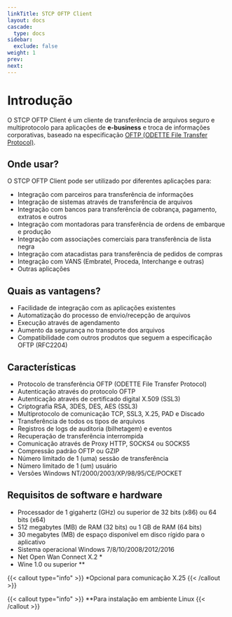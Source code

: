 ```yaml
---
linkTitle: STCP OFTP Client
layout: docs
cascade:
  type: docs
sidebar:
  exclude: false
weight: 1
prev:
next:
---
```

# Introdução

O STCP OFTP Client é um cliente de transferência de arquivos seguro e multiprotocolo para aplicações de **e-business** e troca de informações corporativas, baseado na especificação [OFTP (ODETTE File Transfer Protocol)](/odette).

## Onde usar?

O STCP OFTP Client pode ser utilizado por diferentes aplicações para:

- Integração com parceiros para transferência de informações
- Integração de sistemas através de transferência de arquivos
- Integração com bancos para transferência de cobrança, pagamento, extratos e outros
- Integração com montadoras para transferência de ordens de embarque e produção
- Integração com associações comerciais para transferência de lista negra
- Integração com atacadistas para transferência de pedidos de compras
- Integração com VANS (Embratel, Proceda, Interchange e outras)
- Outras aplicações

## Quais as vantagens?

- Facilidade de integração com as aplicações existentes
- Automatização do processo de envio/recepção de arquivos
- Execução através de agendamento
- Aumento da segurança no transporte dos arquivos
- Compatibilidade com outros produtos que seguem a especificação OFTP (RFC2204)

## Características

- Protocolo de transferência OFTP (ODETTE File Transfer Protocol)
- Autenticação através do protocolo OFTP
- Autenticação através de certificado digital X.509 (SSL3)
- Criptografia RSA, 3DES, DES, AES (SSL3)
- Multiprotocolo de comunicação TCP, SSL3, X.25, PAD e Discado
- Transferência de todos os tipos de arquivos
- Registros de logs de auditoria (bilhetagem) e eventos
- Recuperação de transferência interrompida
- Comunicação através de Proxy HTTP, SOCKS4 ou SOCKS5
- Compressão padrão OFTP ou GZIP
- Número limitado de 1 (uma) sessão de transferência
- Número limitado de 1 (um) usuário
- Versões Windows NT/2000/2003/XP/98/95/CE/POCKET

## Requisitos de software e hardware

- Processador de 1 gigahertz (GHz) ou superior de 32 bits (x86) ou 64 bits (x64)
- 512 megabytes (MB) de RAM (32 bits) ou 1 GB de RAM (64 bits)
- 30 megabytes (MB) de espaço disponível em disco rígido para o aplicativo
- Sistema operacional Windows 7/8/10/2008/2012/2016
- Net Open Wan Connect X.2 \*
- Wine 1.0 ou superior \*\*

{{< callout type="info" >}}
*Opcional para comunicação X.25
{{< /callout >}}

{{< callout type="info" >}}
**Para instalação em ambiente Linux
{{< /callout >}}

